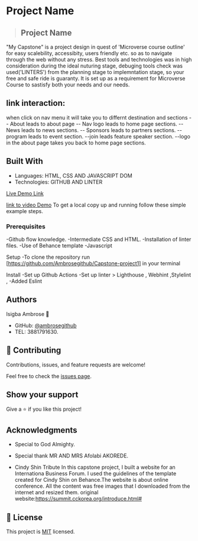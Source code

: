 # Project Name

> ## Project Name
"My Capstone" is a project design in quest of 'Microverse course outline' for easy scalebility, accessibity, users friendly etc. so as to navigate through the web without any stress. Best tools and technologies was in high consideration during the ideal nuturing stage, debuging tools check was used('LINTERS') from the planning stage to implemntation stage, so your free and safe ride is guaranty.
It is set up as a requirement for Microverse Course to sastisfy both your needs and our needs.
## link interaction: 
when click on nav menu it will take you to differnt destination and sections
-- About leads to about page 
-- Nav logo leads to home page sections.
-- News leads to news sections.
-- Sponsors leads to partners sections.
-- program leads to event section.
--join leads feature speaker section.
--logo in the about page  takes you back to home page sections.

## Built With
- Languages: HTML, CSS AND JAVASCRIPT DOM
- Technologies: GITHUB AND LINTER

[Live Demo Link](https://ambrosegithub.github.io/Capstone-project1/)

[link to video Demo](https://www.loom.com/share/f995084a14bb430891f5c21e476bd021)
To get a local copy up and running follow these simple example steps.

### Prerequisites 
-Github flow knowledge. -Intermediate CSS and HTML. -Installation of linter files. -Use of Behance template -Javascript

Setup
-To clone the repository run [https://github.com/Ambrosegithub/Capstone-project1] in your terminal

Install
-Set up Github Actions -Set up linter > Lighthouse , Webhint ,Stylelint , -Added Eslint

## Authors
 Isigba Ambrose
👤 
- GitHub: [@ambrosegithub](https://github.com/Ambrosegithub)
- TEL: 3881791630.


## 🤝 Contributing

Contributions, issues, and feature requests are welcome!

Feel free to check the [issues page](https://github.com/Ambrosegithub/Capstone-project1/issues).

## Show your support

Give a ⭐️ if you like this project!

## Acknowledgments

- Special to God Almighty.
- Special thank MR AND MRS Afolabi AKOREDE.

- Cindy Shin
Tribute In this capstone project, I built a website for an Internationa Business Forum. I used the guidelines of the template created for Cindy Shin on Behance.The website is about online conference. All the content was free images that I downloaded from the internet and resized them. original website:https://summit.cckorea.org/introduce.html#


## 📝 License

This project is [MIT](./MIT.md) licensed.
